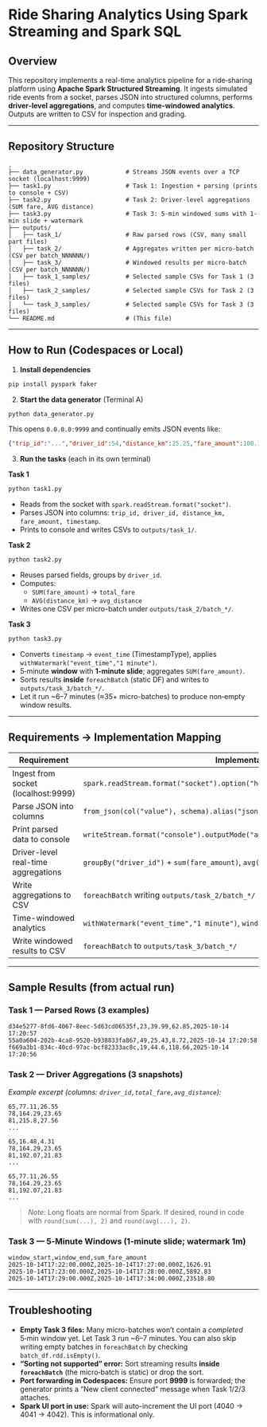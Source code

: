 # Ride Sharing Analytics Using Spark Streaming and Spark SQL

## Overview
This repository implements a real-time analytics pipeline for a ride‑sharing platform using **Apache Spark Structured Streaming**. It ingests simulated ride events from a socket, parses JSON into structured columns, performs **driver‑level aggregations**, and computes **time‑windowed analytics**. Outputs are written to CSV for inspection and grading.

---

## Repository Structure

```
.
├── data_generator.py            # Streams JSON events over a TCP socket (localhost:9999)
├── task1.py                     # Task 1: Ingestion + parsing (prints to console + CSV)
├── task2.py                     # Task 2: Driver-level aggregations (SUM fare, AVG distance)
├── task3.py                     # Task 3: 5-min windowed sums with 1-min slide + watermark
├── outputs/
│   ├── task_1/                  # Raw parsed rows (CSV, many small part files)
│   ├── task_2/                  # Aggregates written per micro-batch (CSV per batch_NNNNNN/)
│   ├── task_3/                  # Windowed results per micro-batch (CSV per batch_NNNNNN/)
│   ├── task_1_samples/          # Selected sample CSVs for Task 1 (3 files)
│   ├── task_2_samples/          # Selected sample CSVs for Task 2 (3 files)
│   └── task_3_samples/          # Selected sample CSVs for Task 3 (3 files)
└── README.md                    # (This file)
```

---

## How to Run (Codespaces or Local)

1) **Install dependencies**
```bash
pip install pyspark faker
```

2) **Start the data generator** (Terminal A)
```bash
python data_generator.py
```
This opens `0.0.0.0:9999` and continually emits JSON events like:
```json
{"trip_id":"...","driver_id":54,"distance_km":25.25,"fare_amount":100.11,"timestamp":"2025-10-14 17:18:05"}
```

3) **Run the tasks** (each in its own terminal)

**Task 1**
```bash
python task1.py
```
- Reads from the socket with `spark.readStream.format("socket")`.
- Parses JSON into columns: `trip_id, driver_id, distance_km, fare_amount, timestamp`.
- Prints to console and writes CSVs to `outputs/task_1/`.

**Task 2**
```bash
python task2.py
```
- Reuses parsed fields, groups by `driver_id`.
- Computes:
  - `SUM(fare_amount)` → `total_fare`
  - `AVG(distance_km)` → `avg_distance`
- Writes one CSV per micro-batch under `outputs/task_2/batch_*/`.

**Task 3**
```bash
python task3.py
```
- Converts `timestamp` → `event_time` (TimestampType), applies `withWatermark("event_time","1 minute")`.
- 5‑minute **window** with **1‑minute slide**; aggregates `SUM(fare_amount)`.
- Sorts results **inside** `foreachBatch` (static DF) and writes to `outputs/task_3/batch_*/`.
- Let it run ~6–7 minutes (≈35+ micro-batches) to produce non‑empty window results.

---

## Requirements → Implementation Mapping

| Requirement | Implementation |
|---|---|
| Ingest from socket (localhost:9999) | `spark.readStream.format("socket").option("host","localhost").option("port",9999)` |
| Parse JSON into columns | `from_json(col("value"), schema).alias("json").select("json.*")` |
| Print parsed data to console | `writeStream.format("console").outputMode("append")` (Task 1) |
| Driver-level real-time aggregations | `groupBy("driver_id")` + `sum(fare_amount)`, `avg(distance_km)` (Task 2) |
| Write aggregations to CSV | `foreachBatch` writing `outputs/task_2/batch_*/` |
| Time-windowed analytics | `withWatermark("event_time","1 minute")`, `window("5 minutes","1 minute")` (Task 3) |
| Write windowed results to CSV | `foreachBatch` to `outputs/task_3/batch_*/` |

---

## Sample Results (from actual run)

### Task 1 — Parsed Rows (3 examples)
```
d34e5277-8fd6-4067-8eec-5d63cd06535f,23,39.99,62.85,2025-10-14 17:20:57
55a0a604-202b-4ca8-9520-b938833fa867,49,25.43,8.72,2025-10-14 17:20:58
f669a3b1-834c-40cd-97ac-bcf82333ac8c,19,44.6,118.66,2025-10-14 17:20:56
```

### Task 2 — Driver Aggregations (3 snapshots)
_Example excerpt (columns: `driver_id,total_fare,avg_distance`):_
```
65,77.11,26.55
78,164.29,23.65
81,215.8,27.56
...
```
```
65,16.48,4.31
78,164.29,23.65
81,192.07,21.83
...
```
```
65,77.11,26.55
78,164.29,23.65
81,192.07,21.83
...
```

> _Note:_ Long floats are normal from Spark. If desired, round in code with `round(sum(...), 2)` and `round(avg(...), 2)`.

### Task 3 — 5‑Minute Windows (1‑minute slide; watermark 1m)
```
window_start,window_end,sum_fare_amount
2025-10-14T17:22:00.000Z,2025-10-14T17:27:00.000Z,1626.91
2025-10-14T17:23:00.000Z,2025-10-14T17:28:00.000Z,5892.83
2025-10-14T17:29:00.000Z,2025-10-14T17:34:00.000Z,23518.80
```

---

## Troubleshooting

- **Empty Task 3 files:** Many micro-batches won’t contain a *completed* 5‑min window yet. Let Task 3 run ~6–7 minutes. You can also skip writing empty batches in `foreachBatch` by checking `batch_df.rdd.isEmpty()`.  
- **“Sorting not supported” error:** Sort streaming results **inside `foreachBatch`** (the micro‑batch is static) or drop the sort.  
- **Port forwarding in Codespaces:** Ensure port **9999** is forwarded; the generator prints a “New client connected” message when Task 1/2/3 attaches.  
- **Spark UI port in use:** Spark will auto-increment the UI port (4040 → 4041 → 4042). This is informational only.

